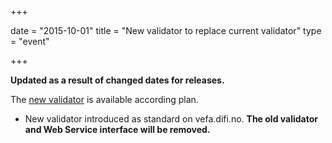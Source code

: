 +++

date = "2015-10-01"
title = "New validator to replace current validator"
type = "event"

+++

**Updated as a result of changed dates for releases.**

The [new validator](/ehf/announcement/2015-07-01-introduction-of-a-new-validator/) is available according plan.

* New validator introduced as standard on vefa.difi.no. **The old validator and Web Service interface will be removed.**